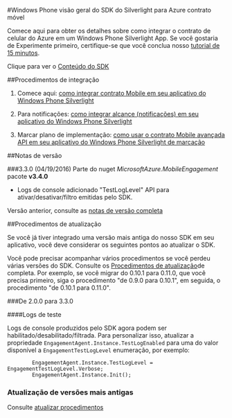 <properties 
    pageTitle="Windows Phone visão geral do SDK do Silverlight" 
    description="Visão geral do SDK do Windows Phone Silverlight para Azure contrato móvel"                     
    services="mobile-engagement" 
    documentationCenter="mobile" 
    authors="piyushjo" 
    manager="dwrede"
    editor="" />

<tags 
    ms.service="mobile-engagement" 
    ms.workload="mobile" 
    ms.tgt_pltfrm="mobile-windows-phone" 
    ms.devlang="na" 
    ms.topic="article" 
    ms.date="08/19/2016" 
    ms.author="piyushjo" />

#<a name="windows-phone-silverlight-sdk-overview-for-azure-mobile-engagement"></a>Windows Phone visão geral do SDK do Silverlight para Azure contrato móvel

Comece aqui para obter os detalhes sobre como integrar o contrato de celular do Azure em um Windows Phone Silverlight App. Se você gostaria de Experimente primeiro, certifique-se que você conclua nosso [tutorial de 15 minutos](mobile-engagement-windows-phone-get-started.md).

Clique para ver o [Conteúdo do SDK](mobile-engagement-windows-phone-sdk-content.md)

##<a name="integration-procedures"></a>Procedimentos de integração

1. Comece aqui: [como integrar contrato Mobile em seu aplicativo do Windows Phone Silverlight](mobile-engagement-windows-phone-integrate-engagement.md)

2. Para notificações: [como integrar alcance (notificações) em seu aplicativo do Windows Phone Silverlight](mobile-engagement-windows-phone-integrate-engagement-reach.md)

3. Marcar plano de implementação: [como usar o contrato Mobile avançada API em seu aplicativo do Windows Phone Silverlight de marcação](mobile-engagement-windows-phone-use-engagement-api.md)

##<a name="release-notes"></a>Notas de versão

###<a name="330-04192016"></a>3.3.0 (04/19/2016)
Parte do nuget *MicrosoftAzure.MobileEngagement* pacote **v3.4.0**

-   Logs de console adicionado "TestLogLevel" API para ativar/desativar/filtro emitidas pelo SDK.

Versão anterior, consulte as [notas de versão completa](mobile-engagement-windows-phone-release-notes.md)

##<a name="upgrade-procedures"></a>Procedimentos de atualização

Se você já tiver integrado uma versão mais antiga do nosso SDK em seu aplicativo, você deve considerar os seguintes pontos ao atualizar o SDK.

Você pode precisar acompanhar vários procedimentos se você perdeu várias versões do SDK. Consulte os [Procedimentos de atualização](mobile-engagement-windows-phone-upgrade-procedure.md)de completa. Por exemplo, se você migrar do 0.10.1 para 0.11.0, que você precisa primeiro, siga o procedimento "de 0.9.0 para 0.10.1", em seguida, o procedimento "de 0.10.1 para 0.11.0".

###<a name="from-200-to-330"></a>De 2.0.0 para 3.3.0

####<a name="test-logs"></a>Logs de teste

Logs de console produzidos pelo SDK agora podem ser habilitado/desabilitado/filtrada. Para personalizar isso, atualizar a propriedade `EngagementAgent.Instance.TestLogEnabled` para uma do valor disponível a `EngagementTestLogLevel` enumeração, por exemplo:

            EngagementAgent.Instance.TestLogLevel = EngagementTestLogLevel.Verbose;
            EngagementAgent.Instance.Init();

### <a name="upgrade-from-older-versions"></a>Atualização de versões mais antigas

Consulte [atualizar procedimentos](mobile-engagement-windows-phone-upgrade-procedure.md)
 
